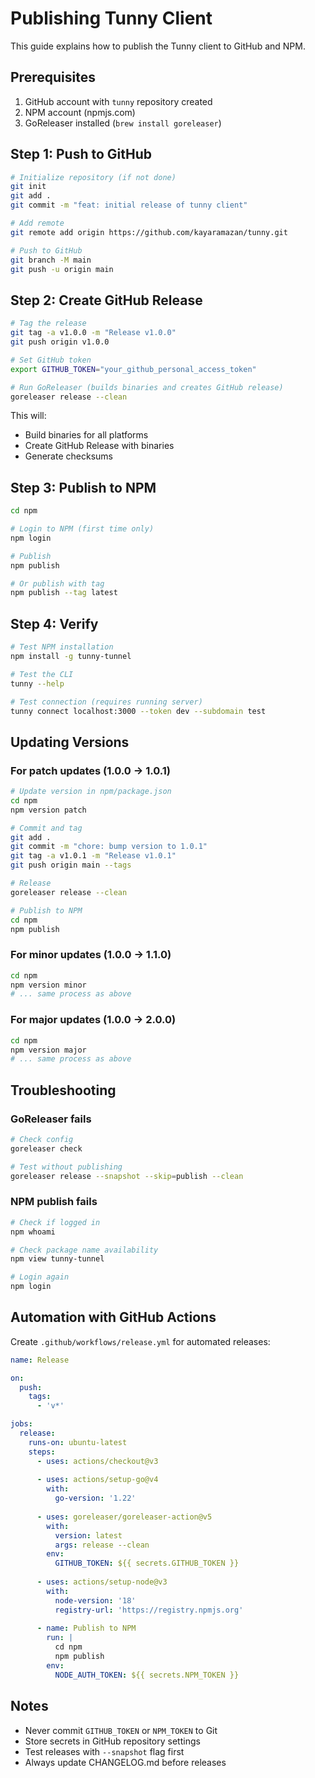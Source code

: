 # Publishing Tunny Client

This guide explains how to publish the Tunny client to GitHub and NPM.

## Prerequisites

1. GitHub account with `tunny` repository created
2. NPM account (npmjs.com)
3. GoReleaser installed (`brew install goreleaser`)

## Step 1: Push to GitHub

```bash
# Initialize repository (if not done)
git init
git add .
git commit -m "feat: initial release of tunny client"

# Add remote
git remote add origin https://github.com/kayaramazan/tunny.git

# Push to GitHub
git branch -M main
git push -u origin main
```

## Step 2: Create GitHub Release

```bash
# Tag the release
git tag -a v1.0.0 -m "Release v1.0.0"
git push origin v1.0.0

# Set GitHub token
export GITHUB_TOKEN="your_github_personal_access_token"

# Run GoReleaser (builds binaries and creates GitHub release)
goreleaser release --clean
```

This will:
- Build binaries for all platforms
- Create GitHub Release with binaries
- Generate checksums

## Step 3: Publish to NPM

```bash
cd npm

# Login to NPM (first time only)
npm login

# Publish
npm publish

# Or publish with tag
npm publish --tag latest
```

## Step 4: Verify

```bash
# Test NPM installation
npm install -g tunny-tunnel

# Test the CLI
tunny --help

# Test connection (requires running server)
tunny connect localhost:3000 --token dev --subdomain test
```

## Updating Versions

### For patch updates (1.0.0 → 1.0.1)

```bash
# Update version in npm/package.json
cd npm
npm version patch

# Commit and tag
git add .
git commit -m "chore: bump version to 1.0.1"
git tag -a v1.0.1 -m "Release v1.0.1"
git push origin main --tags

# Release
goreleaser release --clean

# Publish to NPM
cd npm
npm publish
```

### For minor updates (1.0.0 → 1.1.0)

```bash
cd npm
npm version minor
# ... same process as above
```

### For major updates (1.0.0 → 2.0.0)

```bash
cd npm
npm version major
# ... same process as above
```

## Troubleshooting

### GoReleaser fails

```bash
# Check config
goreleaser check

# Test without publishing
goreleaser release --snapshot --skip=publish --clean
```

### NPM publish fails

```bash
# Check if logged in
npm whoami

# Check package name availability
npm view tunny-tunnel

# Login again
npm login
```

## Automation with GitHub Actions

Create `.github/workflows/release.yml` for automated releases:

```yaml
name: Release

on:
  push:
    tags:
      - 'v*'

jobs:
  release:
    runs-on: ubuntu-latest
    steps:
      - uses: actions/checkout@v3
      
      - uses: actions/setup-go@v4
        with:
          go-version: '1.22'
      
      - uses: goreleaser/goreleaser-action@v5
        with:
          version: latest
          args: release --clean
        env:
          GITHUB_TOKEN: ${{ secrets.GITHUB_TOKEN }}
      
      - uses: actions/setup-node@v3
        with:
          node-version: '18'
          registry-url: 'https://registry.npmjs.org'
      
      - name: Publish to NPM
        run: |
          cd npm
          npm publish
        env:
          NODE_AUTH_TOKEN: ${{ secrets.NPM_TOKEN }}
```

## Notes

- Never commit `GITHUB_TOKEN` or `NPM_TOKEN` to Git
- Store secrets in GitHub repository settings
- Test releases with `--snapshot` flag first
- Always update CHANGELOG.md before releases
